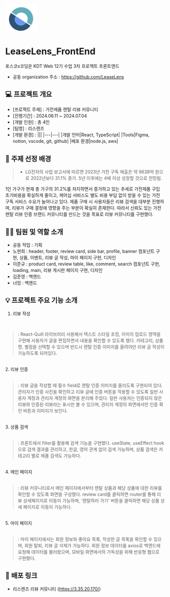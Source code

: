 <img src="https://github.com/BB545/LeaseLens_FrontEnd/blob/main/leaselens/src/assets/images/Logo/leaselens_img_logo.png" alt="리스렌즈" width="100">


# LeaseLens_FrontEnd


포스코x코딩온 KDT Web 12기 수업 3차 프로젝트 프론트엔드


- 공동 organization 주소 : <https://github.com/LeaseLens>


## 💻 프로젝트 개요
- [프로젝트 주제] : 가전제품 렌탈 리뷰 커뮤니티
- [진행기간] : 2024.06.11 ~ 2024.07.04
- [개발 인원] : 총 4인
- [팀명] : 리스렌즈
- [개발 환경] :
  |||
  |---|---|
  |개발 언어|React, TypeScript|
  |Tools|Figma, notion, vscode, git, github|
  |배포 환경|node.js, aws|


## 📢 주제 선정 배경
>- LG전자의 사업 보고서에 따르면 2023년 가전 구독 매출은 약 9638억 원으로 2022년보다 31.1% 증가. 5년 이후에는 4배 이상 성장할 것으로 전망됨.


1인 가구가 현재 총 가구의 31.2%를 차지하면서 증가하고 있는 추세로 가전제품 구입 초기비용을 확실하게 줄이고, 케어십 서비스도 별도 비용 부담 없이 받을 수 있는 가전 구독 서비스 수요가 늘어나고 있다. 제품 구매 시 사용자들은 리뷰 검색을 대부분 진행하며, 리뷰가 구매 결정에 영향을 주는 부분이 확실히 존재한다. 따라서 신뢰도 있는 가전 렌탈 리뷰 인증 브랜드 커뮤니티를 만드는 것을 목표로 리뷰 커뮤니티를 구현했다.


## 🙋‍♀️ 팀원 및 역할 소개
- 공동 작업 : 기획
- 노현희 : header, footer, review card, side bar, profile, banner 컴포넌트 구현, 상품, 이벤트, 리뷰 글 작성, 마이 페이지 구현, 디자인
- 이준규 : product card, review table, like, comment, search 컴포넌트 구현, loading, main, 리뷰 게시판 페이지 구현, 디자인
- 김준영 : 백엔드
- 너밍 : 백엔드


## 💡 프로젝트 주요 기능 소개

1. 리뷰 작성
<br>


>: React-Quill 라이브러리 사용해서 텍스트 스타일 조정, 이미지 업로드 영역을 구현해 사용자가 글을 편집하면서 내용을 확인할 수 있도록 했다. 카테고리, 상품명, 별점을 선택할 수 있으며 반드시 렌탈 인증 이미지를 올려야만 리뷰 글 작성이 가능하도록 되어있다.


<br>
2. 리뷰 인증
<br><br>


>: 리뷰 글을 작성할 때 필수 field로 렌탈 인증 이미지를 올리도록 구현되어 있다. 관리자가 인증 사진을 확인하고 리뷰 글에 인증 버튼을 작용할 수 있도록 일반 사용자 계정과 관리자 계정의 화면을 분리해 주었다. 일반 사용자는 인증되지 않은 리뷰와 인증된 리뷰라는 표시만 볼 수 있으며, 관리자 계정의 화면에서만 인증 확인 버튼과 이미지가 보인다.


<br>
3. 상품 검색
<br><br>


>: 프론트에서 filter를 활용해 검색 기능을 구현했다. useState, useEffect hook으로 검색 결과를 관리하고, 한글, 영어 관계 없이 검색 가능하며, 상품 검색은 카테고리 별로 제품 검색도 가능하다.


<br>
4. 메인 페이지
<br><br>


>: 리뷰 커뮤니티로서 메인 페이지에서부터 렌탈 상품과 해당 상품에 대한 리뷰를 확인할 수 있도록 화면을 구성했다. review card를 클릭하면 router를 통해 리뷰 상세페이지로 이동이 가능하며, '렌탈하러 가기' 버튼을 클릭하면 해당 상품 상세 페이지로 이동이 가능하다.


<br>
5. 마이 페이지
<br><br>


>: 마이 페이지에서는 회원 정보와 좋아요 목록, 작성한 글 목록을 확인할 수 있으며, 회원 탈퇴, 리뷰 글 삭제가 가능하다. 회원 정보 데이터를 axios로 백엔드에 요청해 데이터를 불러왔으며, 모바일 화면에서의 가독성을 위해 반응형 웹으로 구현했다.


## 📂 배포 링크

- 리스렌즈 리뷰 커뮤니티 (https://3.35.20.170/)
